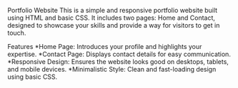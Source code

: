 Portfolio Website
This is a simple and responsive portfolio website built using HTML and basic CSS. It includes two pages: Home and Contact, designed to showcase your skills and provide a way for visitors to get in touch.

Features
*Home Page: Introduces your profile and highlights your expertise.
*Contact Page: Displays contact details for easy communication.
*Responsive Design: Ensures the website looks good on desktops, tablets, and mobile devices.
*Minimalistic Style: Clean and fast-loading design using basic CSS.
